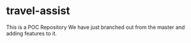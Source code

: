 # travel-assist
This is a POC Repository
We have just branched out from the master and adding features to it.
